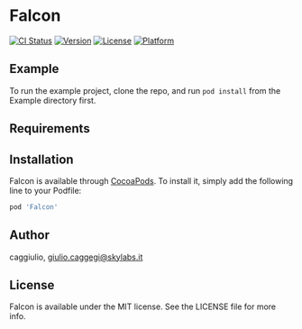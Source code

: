 # Falcon

[![CI Status](https://img.shields.io/travis/caggiulio/Falcon.svg?style=flat)](https://travis-ci.org/caggiulio/Falcon)
[![Version](https://img.shields.io/cocoapods/v/Falcon.svg?style=flat)](https://cocoapods.org/pods/Falcon)
[![License](https://img.shields.io/cocoapods/l/Falcon.svg?style=flat)](https://cocoapods.org/pods/Falcon)
[![Platform](https://img.shields.io/cocoapods/p/Falcon.svg?style=flat)](https://cocoapods.org/pods/Falcon)

## Example

To run the example project, clone the repo, and run `pod install` from the Example directory first.

## Requirements

## Installation

Falcon is available through [CocoaPods](https://cocoapods.org). To install
it, simply add the following line to your Podfile:

```ruby
pod 'Falcon'
```

## Author

caggiulio, giulio.caggegi@skylabs.it

## License

Falcon is available under the MIT license. See the LICENSE file for more info.
